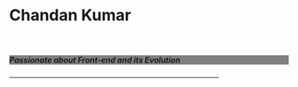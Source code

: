 <h1 >Chandan Kumar</h1>
<br>
  <h5 style= "background-color:gray">Passionate about Front-end and its Evolution</h5>
<hr width="75%"/>



<!--
**itschandan817/itschandan817** is a ✨ _special_ ✨ repository because its `README.md` (this file) appears on your GitHub profile.

Here are some ideas to get you started:

- 🔭 I’m currently working on ...
- 🌱 I’m currently learning ...
- 👯 I’m looking to collaborate on ...
- 🤔 I’m looking for help with ...
- 💬 Ask me about ...
- 📫 How to reach me: ...
- 😄 Pronouns: ...
- ⚡ Fun fact: ...
-->
